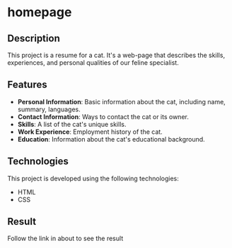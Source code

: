 # homepage

## Description

This project is a resume for a cat. It's a web-page that describes the skills, experiences, and personal qualities of our feline specialist.

## Features

- **Personal Information**: Basic information about the cat, including name, summary, languages.
- **Contact Information**: Ways to contact the cat or its owner.
- **Skills**: A list of the cat's unique skills.
- **Work Experience**: Employment history of the cat.
- **Education**: Information about the cat's educational background.

## Technologies

This project is developed using the following technologies:

- HTML
- CSS

## Result

Follow the link in about to see the result